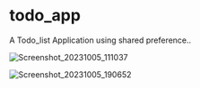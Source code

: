 # todo_app

A Todo_list Application using shared preference..


 
![Screenshot_20231005_111037](https://github.com/Meizzosama/Todo-App/assets/100303780/620ce4d4-5f18-4ad2-9361-d37739566404)


![Screenshot_20231005_190652](https://github.com/Meizzosama/Todo-App/assets/100303780/94f0d883-3615-437a-a207-53093840ca19)
